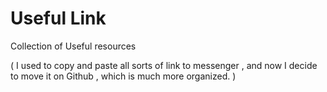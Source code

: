 # Useful Link

Collection of Useful resources

( I used to copy and paste all sorts of link to messenger , and now I decide to move it on Github , which is much more organized. )